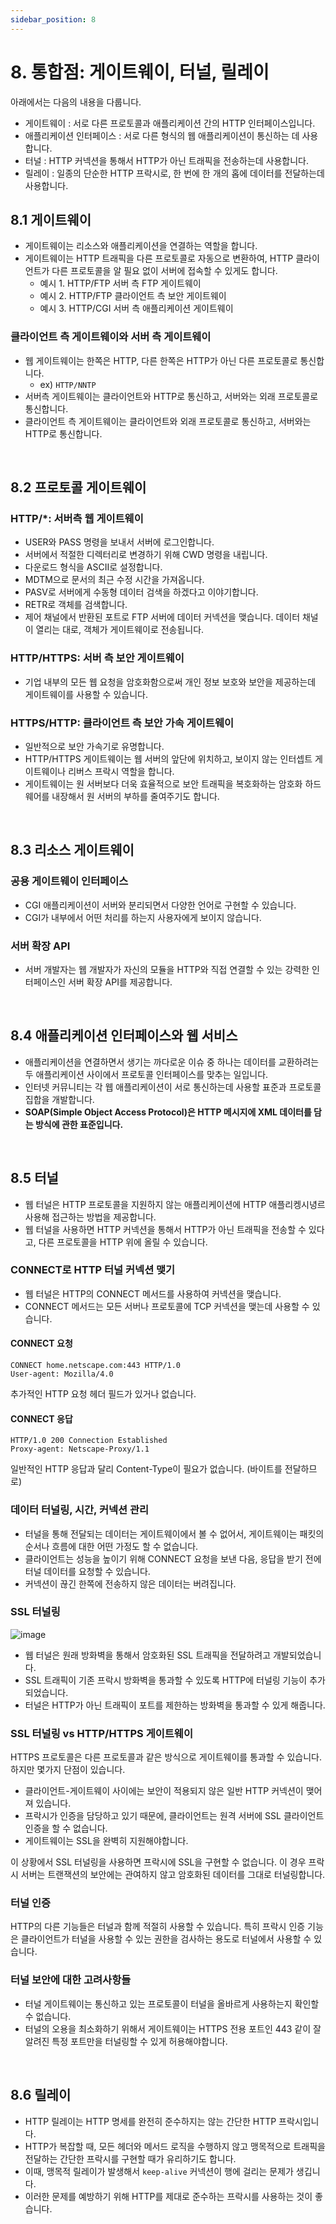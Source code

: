 ```yaml
---
sidebar_position: 8
---
```


# 8. 통합점: 게이트웨이, 터널, 릴레이

아래에서는 다음의 내용을 다룹니다.

- 게이트웨이 : 서로 다른 프로토콜과 애플리케이션 간의 HTTP 인터페이스입니다.
- 애플리케이션 인터페이스 : 서로 다른 형식의 웹 애플리케이션이 통신하는 데 사용합니다.
- 터널 : HTTP 커넥션을 통해서 HTTP가 아닌 트래픽을 전송하는데 사용합니다.
- 릴레이 : 일종의 단순한 HTTP 프락시로, 한 번에 한 개의 홉에 데이터를 전달하는데 사용합니다.

## 8.1 게이트웨이

- 게이트웨이는 리소스와 애플리케이션을 연결하는 역할을 합니다.
- 게이트웨이는 HTTP 트래픽을 다른 프로토콜로 자동으로 변환하여, HTTP 클라이언트가 다른 프로토콜을 알 필요 없이 서버에 접속할 수 있게도 합니다.
  - 예시 1. HTTP/FTP 서버 측 FTP 게이트웨이
  - 예시 2. HTTP/FTP 클라이언트 측 보안 게이트웨이
  - 예시 3. HTTP/CGI 서버 측 애플리케이션 게이트웨이

### 클라이언트 측 게이트웨이와 서버 측 게이트웨이

- 웹 게이트웨이는 한쪽은 HTTP, 다른 한쪽은 HTTP가 아닌 다른 프로토콜로 통신합니다.
  - ex) `HTTP/NNTP`
- 서버측 게이트웨이는 클라이언트와 HTTP로 통신하고, 서버와는 외래 프로토콜로 통신합니다.
- 클라이언트 측 게이트웨이는 클라이언트와 외래 프로토콜로 통신하고, 서버와는 HTTP로 통신합니다.

<br/>

## 8.2 프로토콜 게이트웨이

### HTTP/\*: 서버측 웹 게이트웨이

- USER와 PASS 명령을 보내서 서버에 로그인합니다.
- 서버에서 적절한 디렉터리로 변경하기 위해 CWD 명령을 내립니다.
- 다운로드 형식을 ASCII로 설정합니다.
- MDTM으로 문서의 최근 수정 시간을 가져옵니다.
- PASV로 서버에게 수동형 데이터 검색을 하겠다고 이야기합니다.
- RETR로 객체를 검색합니다.
- 제어 채널에서 반환된 포트로 FTP 서버에 데이터 커넥션을 맺습니다. 데이터 채널이 열리는 대로, 객체가 게이트웨이로 전송됩니다.

### HTTP/HTTPS: 서버 측 보안 게이트웨이

- 기업 내부의 모든 웹 요청을 암호화함으로써 개인 정보 보호와 보안을 제공하는데 게이트웨이를 사용할 수 있습니다.

### HTTPS/HTTP: 클라이언트 측 보안 가속 게이트웨이

- 일반적으로 보안 가속기로 유명합니다.
- HTTP/HTTPS 게이트웨이는 웹 서버의 앞단에 위치하고, 보이지 않는 인터셉트 게이트웨이나 리버스 프락시 역할을 합니다.
- 게이트웨이는 원 서버보다 더욱 효율적으로 보안 트래픽을 복호화하는 암호화 하드웨어를 내장해서 원 서버의 부하를 줄여주기도 합니다.

<br/>

## 8.3 리소스 게이트웨이

### 공용 게이트웨이 인터페이스

- CGI 애플리케이션이 서버와 분리되면서 다양한 언어로 구현할 수 있습니다.
- CGI가 내부에서 어떤 처리를 하는지 사용자에게 보이지 않습니다.

### 서버 확장 API

- 서버 개발자는 웹 개발자가 자신의 모듈을 HTTP와 직접 연결할 수 있는 강력한 인터페이스인 서버 확장 API를 제공합니다.

<br/>

## 8.4 애플리케이션 인터페이스와 웹 서비스

- 애플리케이션을 연결하면서 생기는 까다로운 이슈 중 하나는 데이터를 교환하려는 두 애플리케이션 사이에서 프로토콜 인터페이스를 맞추는 일입니다.
- 인터넷 커뮤니티는 각 웹 애플리케이션이 서로 통신하는데 사용할 표준과 프로토콜 집합을 개발합니다.
- **SOAP(Simple Object Access Protocol)은 HTTP 메시지에 XML 데이터를 담는 방식에 관한 표준입니다.**

<br/>

## 8.5 터널

- 웹 터널은 HTTP 프로토콜을 지원하지 않는 애플리케이션에 HTTP 애플리켕시녕르 사용해 접근하는 방법을 제공합니다.
- 웹 터널을 사용하면 HTTP 커넥션을 통해서 HTTP가 아닌 트래픽을 전송할 수 있다고, 다른 프로토콜을 HTTP 위에 올릴 수 있습니다.

### CONNECT로 HTTP 터널 커넥션 맺기

- 웹 터널은 HTTP의 CONNECT 메서드를 사용하여 커넥션을 맺습니다.
- CONNECT 메서드는 모든 서버나 프로토콜에 TCP 커넥션을 맺는데 사용할 수 있습니다.

#### CONNECT 요청

```http
CONNECT home.netscape.com:443 HTTP/1.0
User-agent: Mozilla/4.0
```

추가적인 HTTP 요청 헤더 필드가 있거나 없습니다.

#### CONNECT 응답

```http
HTTP/1.0 200 Connection Established
Proxy-agent: Netscape-Proxy/1.1
```

일반적인 HTTP 응답과 달리 Content-Type이 필요가 없습니다. (바이트를 전달하므로)

### 데이터 터널링, 시간, 커넥션 관리

- 터널을 통해 전달되는 데이터는 게이트웨이에서 볼 수 없어서, 게이트웨이는 패킷의 순서나 흐름에 대한 어떤 가정도 할 수 없습니다.
- 클라이언트는 성능을 높이기 위해 CONNECT 요청을 보낸 다음, 응답을 받기 전에 터널 데이터를 요청할 수 있습니다.
- 커넥션이 끊긴 한쪽에 전송하지 않은 데이터는 버려집니다.

### SSL 터널링

![image](https://user-images.githubusercontent.com/42582516/131961105-959f4015-69b7-419e-9025-97ec8995fa75.png)

- 웹 터널은 원래 방화벽을 통해서 암호화된 SSL 트래픽을 전달하려고 개발되었습니다.
- SSL 트래픽이 기존 프락시 방화벽을 통과할 수 있도록 HTTP에 터널링 기능이 추가되었습니다.
- 터널은 HTTP가 아닌 트래픽이 포트를 제한하는 방화벽을 통과할 수 있게 해줍니다.

### SSL 터널링 vs HTTP/HTTPS 게이트웨이

HTTPS 프로토콜은 다른 프로토콜과 같은 방식으로 게이트웨이를 통과할 수 있습니다. 하지만 몇가지 단점이 있습니다.

- 클라이언트-게이트웨이 사이에는 보안이 적용되지 않은 일반 HTTP 커넥션이 맺어져 있습니다.
- 프락시가 인증을 담당하고 있기 때문에, 클라이언트는 원격 서버에 SSL 클라이언트 인증을 할 수 없습니다.
- 게이트웨이는 SSL을 완벽히 지원해야합니다.

이 상황에서 SSL 터널링을 사용하면 프락시에 SSL을 구현할 수 없습니다. 이 경우 프락시 서버는 트랜잭션의 보안에는 관여하지 않고 암호화된 데이터를 그대로 터널링합니다.

### 터널 인증

HTTP의 다른 기능들은 터널과 함께 적절히 사용할 수 있습니다. 특히 프락시 인증 기능은 클라이언트가 터널을 사용할 수 있는 권한을 검사하는 용도로 터널에서 사용할 수 있습니다.

### 터널 보안에 대한 고려사항들

- 터널 게이트웨이는 통신하고 있는 프로토콜이 터널을 올바르게 사용하는지 확인할 수 없습니다.
- 터널의 오용을 최소화하기 위해서 게이트웨이는 HTTPS 전용 포트인 443 같이 잘 알려진 특정 포트만을 터널링할 수 있게 허용해야합니다.

<br/>

## 8.6 릴레이

- HTTP 릴레이는 HTTP 명세를 완전히 준수하지는 않는 간단한 HTTP 프락시입니다.
- HTTP가 복잡할 때, 모든 헤더와 메서드 로직을 수행하지 않고 맹목적으로 트래픽을 전달하는 간단한 프락시를 구현할 때가 유리하기도 합니다.
- 이때, 맹목적 릴레이가 발생해서 `keep-alive` 커넥션이 행에 걸리는 문제가 생깁니다.
- 이러한 문제를 예방하기 위해 HTTP를 제대로 준수하는 프락시를 사용하는 것이 좋습니다.
